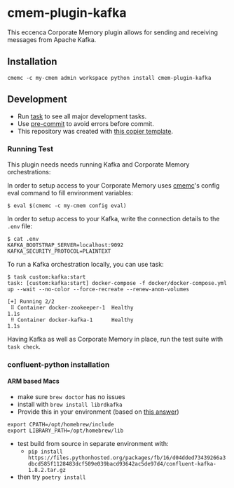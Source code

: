 # cmem-plugin-kafka

This eccenca Corporate Memory plugin allows for sending and receiving messages from Apache Kafka.

## Installation

`cmemc -c my-cmem admin workspace python install cmem-plugin-kafka`

## Development

- Run [task](https://taskfile.dev/) to see all major development tasks.
- Use [pre-commit](https://pre-commit.com/) to avoid errors before commit.
- This repository was created with [this copier template](https://github.com/eccenca/cmem-plugin-template).

### Running Test

This plugin needs needs running Kafka and Corporate Memory orchestrations:

In order to setup access to your Corporate Memory uses [cmemc](https://eccenca.com/go/cmemc)'s config eval command to fill environment variables:
```shell-session
$ eval $(cmemc -c my-cmem config eval)
```

In order to setup access to your Kafka, write the connection details to the `.env` file:
```shell-session
$ cat .env
KAFKA_BOOTSTRAP_SERVER=localhost:9092
KAFKA_SECURITY_PROTOCOL=PLAINTEXT
```

To run a Kafka orchestration locally, you can use task:
```shell-session
$ task custom:kafka:start
task: [custom:kafka:start] docker-compose -f docker/docker-compose.yml up --wait --no-color --force-recreate --renew-anon-volumes

[+] Running 2/2
 ⠿ Container docker-zookeeper-1  Healthy                                          1.1s
 ⠿ Container docker-kafka-1      Healthy                                          1.1s
```

Having Kafka as well as Corporate Memory in place, run the test suite with `task check`.

### confluent-python installation

#### ARM based Macs

* make sure `brew doctor` has no issues
* install with `brew install librdkafka`
* Provide this in your environment (based on [this answer](https://apple.stackexchange.com/questions/414622/installing-a-c-c-library-with-homebrew-on-m1-macs))
```
export CPATH=/opt/homebrew/include
export LIBRARY_PATH=/opt/homebrew/lib
```
* test build from source in separate environment with:
  * `pip install https://files.pythonhosted.org/packages/fb/16/d04dded73439266a3dbcd585f1128483dcf509e039bacd93642ac5de97d4/confluent-kafka-1.8.2.tar.gz`
* then try `poetry install`

